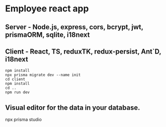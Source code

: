 # Employee react app

## Server - Node.js, express, cors, bcrypt, jwt, prismaORM, sqlite, i18next
## Client - React, TS, reduxTK, redux-persist, Ant`D, i18next

```
npm install
npx prisma migrate dev --name init
cd client
npm install
cd .. 
npm run dev
```
## Visual editor for the data in your database.
npx prisma studio

